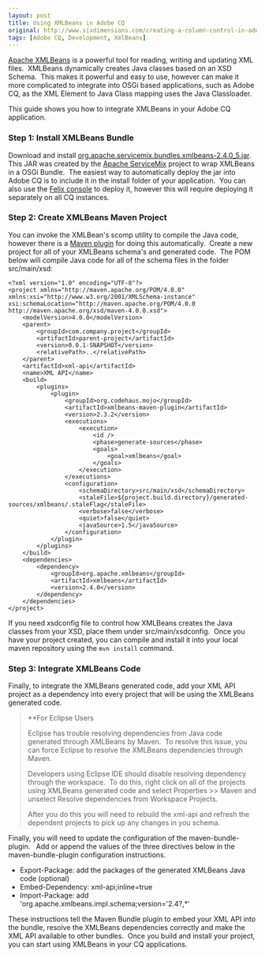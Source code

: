 ```yaml
---
layout: post
title: Using XMLBeans in Adobe CQ
original: http://www.sixdimensions.com/creating-a-column-control-in-adobe-cq/
tags: [Adobe CQ, Development, XmlBeans]
---
```


[Apache XMLBeans][1] is a powerful tool for reading, writing and updating XML files.&nbsp; XMLBeans dynamically creates Java classes based on an XSD Schema.&nbsp; This makes it powerful and easy to use, however can make it more complicated to integrate into OSGi based applications, such as Adobe CQ, as the XML Element to Java Class mapping uses the Java Classloader.

This guide shows you how to integrate XMLBeans in your Adobe CQ application.

### Step 1: Install XMLBeans Bundle

Download and install [org.apache.servicemix.bundles.xmlbeans-2.4.0_5.jar][2].&nbsp; This JAR was created by the [Apache ServiceMix][3] project to wrap XMLBeans in a OSGi Bundle.&nbsp; The easiest way to automatically deploy the jar into Adobe CQ is to include it in the install folder of your application.&nbsp; You can also use the [Felix console][4] to deploy it, however this will require deploying it separately on all CQ instances.

### Step 2: Create XMLBeans Maven Project

You can invoke the XMLBean's scomp utility to compile the Java code, however there is a [Maven plugin][5] for doing this automatically.&nbsp; Create a new project for all of your XMLBeans schema's and generated code.&nbsp; The POM below will compile Java code for all of the schema files in the folder src/main/xsd:

    <?xml version="1.0" encoding="UTF-8"?>
    <project xmlns="http://maven.apache.org/POM/4.0.0" xmlns:xsi="http://www.w3.org/2001/XMLSchema-instance" xsi:schemaLocation="http://maven.apache.org/POM/4.0.0 http://maven.apache.org/xsd/maven-4.0.0.xsd">
        <modelVersion>4.0.0</modelVersion>
        <parent>
            <groupId>com.company.project</groupId>
            <artifactId>parent-project</artifactId>
            <version>0.0.1-SNAPSHOT</version>
            <relativePath>..</relativePath>
        </parent>
        <artifactId>xml-api</artifactId>
        <name>XML API</name>
        <build>
            <plugins>
                <plugin>
                    <groupId>org.codehaus.mojo</groupId>
                    <artifactId>xmlbeans-maven-plugin</artifactId>
                    <version>2.3.2</version>
                    <executions>
                        <execution>
                            <id />
                            <phase>generate-sources</phase>
                            <goals>
                                <goal>xmlbeans</goal>
                            </goals>
                        </execution>
                    </executions>
                    <configuration>
                        <schemaDirectory>src/main/xsd</schemaDirectory>
                        <staleFile>${project.build.directory}/generated-sources/xmlbeans/.staleFlag</staleFile>
                        <verbose>false</verbose>
                        <quiet>false</quiet>
                        <javaSource>1.5</javaSource>
                    </configuration>
                </plugin>
            </plugins>
        </build>
        <dependencies>
            <dependency>
                <groupId>org.apache.xmlbeans</groupId>
                <artifactId>xmlbeans</artifactId>
                <version>2.4.0</version>
            </dependency>
        </dependencies>
    </project>


If you need xsdconfig file to control how XMLBeans creates the Java classes from your XSD, place them under src/main/xsdconfig.&nbsp; Once you have your project created, you can compile and install it into your local maven repository using the `mvn install` command.

### Step 3: Integrate XMLBeans Code

Finally, to integrate the XMLBeans generated code, add your XML API project as a dependency into every project that will be using the XMLBeans generated code.

> **For Eclipse Users  
> 
> Eclipse has trouble resolving dependencies from Java code generated through XMLBeans by Maven.&nbsp; To resolve this issue, you can force Eclipse to resolve the XMLBeans dependencies through Maven.
> 
> Developers using Eclipse IDE should disable resolving dependency through the workspace.&nbsp; To do this, right click on all of the projects using XMLBeans generated code and select Properties &gt;&gt; Maven and unselect Resolve dependencies from Workspace Projects.
> 
> After you do this you will need to rebuild the xml-api and refresh the dependent projects to pick up any changes in you schema.

Finally, you will need to update the configuration of the maven-bundle-plugin.&nbsp;&nbsp; Add or append the values of the three directives below in the maven-bundle-plugin configuration instructions.

*   Export-Package: add the packages of the generated XMLBeans Java code (optional)
*   Embed-Dependency: xml-api;inline=true
*   Import-Package: add 'org.apache.xmlbeans.impl.schema;version='2.4?,*'

These instructions tell the Maven Bundle plugin to embed your XML API into the bundle, resolve the XMLBeans dependencies correctly and make the XML API available to other bundles.&nbsp; Once you build and install your project, you can start using XMLBeans in your CQ applications.

 [1]: http://xmlbeans.apache.org/
 [2]: http://repo1.maven.org/maven2/org/apache/servicemix/bundles/org.apache.servicemix.bundles.xmlbeans/2.4.0_5/org.apache.servicemix.bundles.xmlbeans-2.4.0_5.jar "org.apache.servicemix.bundles.xmlbeans-2.4.0_5.jar in Maven Centrl"
 [3]: http://servicemix.apache.org/
 [4]: http://dev.day.com/docs/en/cq/current/deploying/configuring_osgi.html#Bundles
 [5]: http://mojo.codehaus.org/xmlbeans-maven-plugin/